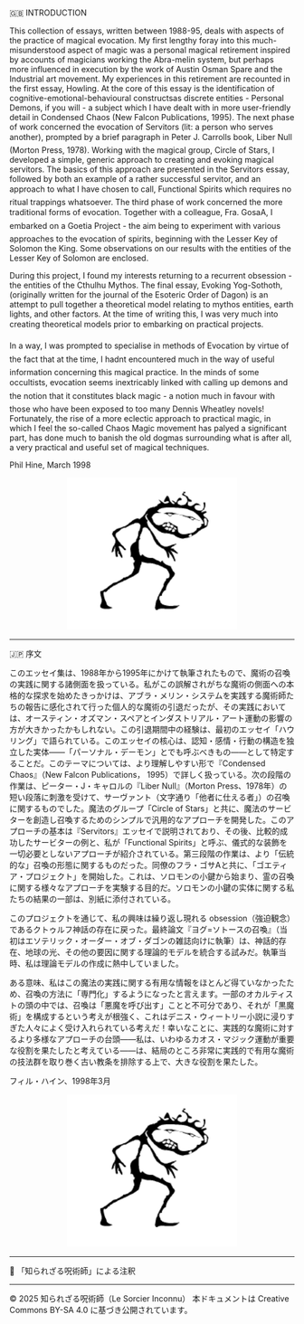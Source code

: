 #
🇬🇧 INTRODUCTION

This collection of essays, written between 1988-95, deals with aspects of the practice of magical evocation. My first lengthy foray into this much-misunderstood aspect of magic was a personal magical retirement inspired by accounts of magicians working the Abra-melin system, but perhaps more influenced in execution by the work of Austin Osman Spare and the Industrial art movement. My experiences in this retirement are recounted in the first essay, Howling. At the core of this essay is the identification of cognitive-emotional-behavioural constructsas discrete entities - Personal Demons, if you will - a subject which I have dealt with in more user-friendly detail in Condensed Chaos (New Falcon Publications, 1995). The next phase of work concerned the evocation of Servitors (lit: a person who serves another), prompted by a brief paragraph in Peter J. Carrolls book, Liber Null (Morton Press, 1978). Working with the magical group, Circle of Stars, I developed a simple, generic approach to creating and evoking magical servitors. The basics of this approach are presented in the Servitors essay, followed by both an example of a rather successful servitor, and an approach to what I have chosen to call, Functional Spirits which requires no ritual trappings whatsoever. The third phase of work concerned the more traditional forms of evocation. Together with a colleague, Fra. GosaA, I embarked on a Goetia Project - the aim being to experiment with various approaches to the evocation of spirits, beginning with the Lesser Key of Solomon the King. Some observations on our results with the entities of the Lesser Key of Solomon are enclosed.

During this project, I found my interests returning to a recurrent obsession - the entities of the Cthulhu Mythos. The final essay, Evoking Yog-Sothoth, (originally written for the journal of the Esoteric Order of Dagon) is an attempt to pull together a theoretical model relating to mythos entities, earth lights, and other factors. At the time of writing this, I was very much into 
creating theoretical models prior to embarking on practical projects.

In a way, I was prompted to specialise in methods of Evocation by virtue of the fact that at the time, I hadnt encountered much in the way of useful information concerning this magical practice. In the minds of some occultists, evocation seems inextricably linked with calling up demons and the notion that it constitutes black magic - a notion much in favour with those who have been exposed to too many Dennis Wheatley novels! Fortunately, the rise of a more eclectic approach to practical magic, in which I feel the so-called Chaos Magic movement has palyed a significant part, has done much to banish the old dogmas surrounding what is after all, a very practical and useful set of magical techniques. 

Phil Hine, March 1998

<div align="center">
  <img src="hine_evocation_pic_001.png" width="300">
</div>

---

🇯🇵 序文

このエッセイ集は、1988年から1995年にかけて執筆されたもので、魔術の召喚の実践に関する諸側面を扱っている。私がこの誤解されがちな魔術の側面への本格的な探求を始めたきっかけは、アブラ・メリン・システムを実践する魔術師たちの報告に感化されて行った個人的な魔術の引退だったが、その実践においては、オースティン・オズマン・スペアとインダストリアル・アート運動の影響の方が大きかったかもしれない。この引退期間中の経験は、最初のエッセイ「ハウリング」で語られている。このエッセイの核心は、認知・感情・行動の構造を独立した実体——「パーソナル・デーモン」とでも呼ぶべきもの——として特定することだ。このテーマについては、より理解しやすい形で『Condensed Chaos』（New Falcon Publications， 1995）で詳しく扱っている。次の段階の作業は、ピーター・J・キャロルの『Liber Null』（Morton Press、1978年）の短い段落に刺激を受けて、サーヴァント（文字通り「他者に仕える者」）の召喚に関するものでした。魔法のグループ「Circle of Stars」と共に、魔法のサービターを創造し召喚するためのシンプルで汎用的なアプローチを開発した。このアプローチの基本は『Servitors』エッセイで説明されており、その後、比較的成功したサービターの例と、私が「Functional Spirits」と呼ぶ、儀式的な装飾を一切必要としないアプローチが紹介されている。第三段階の作業は、より「伝統的な」召喚の形態に関するものだった。同僚のフラ・ゴサAと共に、「ゴエティア・プロジェクト」を開始した。これは、ソロモンの小鍵から始まり、霊の召喚に関する様々なアプローチを実験する目的だ。ソロモンの小鍵の实体に関する私たちの結果の一部は、別紙に添付されている。

このプロジェクトを通じて、私の興味は繰り返し現れる obsession（強迫観念）であるクトゥルフ神話の存在に戻った。最終論文『ヨグ=ソトースの召喚』（当初はエソテリック・オーダー・オブ・ダゴンの雑誌向けに執筆）は、神話的存在、地球の光、その他の要因に関する理論的モデルを統合する試みだ。執筆当時、私は理論モデルの作成に熱中していました。

ある意味、私はこの魔法の実践に関する有用な情報をほとんど得ていなかったため、召喚の方法に「専門化」するようになったと言えます。一部のオカルティストの頭の中では、召喚は「悪魔を呼び出す」ことと不可分であり、それが「黒魔術」を構成するという考えが根強く、これはデニス・ウィートリー小説に浸りすぎた人々によく受け入れられている考えだ！幸いなことに、実践的な魔術に対するより多様なアプローチの台頭——私は、いわゆるカオス・マジック運動が重要な役割を果たしたと考えている——は、結局のところ非常に実践的で有用な魔術の技法群を取り巻く古い教条を排除する上で、大きな役割を果たした。

フィル・ハイン、1998年3月

<div align="center">
  <img src="hine_evocation_pic_001.png" width="300">
</div>

---

🐌 「知られざる呪術師」による注釈




---

© 2025 知られざる呪術師（Le Sorcier Inconnu）
本ドキュメントは Creative Commons BY-SA 4.0 に基づき公開されています。
